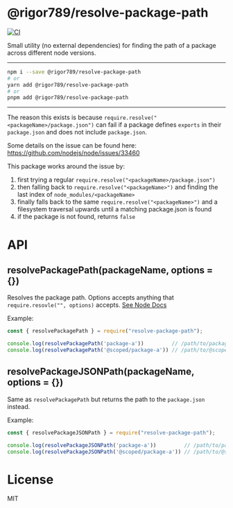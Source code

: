 # @rigor789/resolve-package-path

[![CI](https://github.com/rigor789/resolve-package-path/actions/workflows/ci.yml/badge.svg)](https://github.com/rigor789/resolve-package-path/actions/workflows/ci.yml)

Small utility (no external dependencies) for finding the path of a package across different node versions.

---

```bash
npm i --save @rigor789/resolve-package-path
# or 
yarn add @rigor789/resolve-package-path
# or
pnpm add @rigor789/resolve-package-path
```

---

The reason this exists is because `require.resolve("<packageName>/package.json")` can fail if a package defines `exports` in their `package.json` and does not include `package.json`.

Some details on the issue can be found here: https://github.com/nodejs/node/issues/33460

This package works around the issue by:
1. first trying a regular `require.resolve("<packageName>/package.json")`
2. then falling back to `require.resolve("<packageName>")` and finding the last index of `node_modules/<packageName>`
3. finally falls back to the same `require.resolve("<packageName>")` and a filesystem traversal upwards until a matching package.json is found
4. if the package is not found, returns `false`

# API

## resolvePackagePath(packageName, options = {})

Resolves the package path. Options accepts anything that `require.resovle("", options)` accepts. [See Node Docs](https://nodejs.org/api/modules.html#modules_require_resolve_request_options)

Example:

```js
const { resolvePackagePath } = require("resolve-package-path");

console.log(resolvePackagePath('package-a'))         // /path/to/package-a
console.log(resolvePackagePath('@scoped/package-a')) // /path/to/@scoped/package-a
```

## resolvePackageJSONPath(packageName, options = {})

Same as `resolvePackagePath` but returns the path to the `package.json` instead.

Example:

```js
const { resolvePackageJSONPath } = require("resolve-package-path");

console.log(resolvePackageJSONPath('package-a'))         // /path/to/package-a/package.json
console.log(resolvePackageJSONPath('@scoped/package-a')) // /path/to/@scoped/package-a/package.json
```

# License

MIT